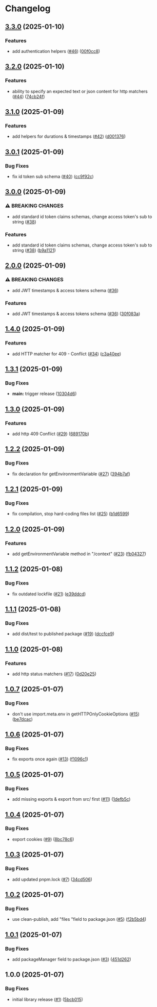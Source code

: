# Changelog

## [3.3.0](https://github.com/meow-meow-dev/server-utilities/compare/v3.2.0...v3.3.0) (2025-01-10)


### Features

* add authentication helpers ([#46](https://github.com/meow-meow-dev/server-utilities/issues/46)) ([00f0cc8](https://github.com/meow-meow-dev/server-utilities/commit/00f0cc86c6acccb2724c97932cea2f7f10fdf0ff))

## [3.2.0](https://github.com/meow-meow-dev/server-utilities/compare/v3.1.0...v3.2.0) (2025-01-10)


### Features

* ability to specify an expected text or json content for http matchers ([#44](https://github.com/meow-meow-dev/server-utilities/issues/44)) ([74cb24f](https://github.com/meow-meow-dev/server-utilities/commit/74cb24f1803a0075e6d263006dd6e8a0d561f592))

## [3.1.0](https://github.com/meow-meow-dev/server-utilities/compare/v3.0.1...v3.1.0) (2025-01-09)


### Features

* add helpers for durations & timestamps ([#42](https://github.com/meow-meow-dev/server-utilities/issues/42)) ([d001376](https://github.com/meow-meow-dev/server-utilities/commit/d001376fe89332d11ce25dd0c209e953f437f518))

## [3.0.1](https://github.com/meow-meow-dev/server-utilities/compare/v3.0.0...v3.0.1) (2025-01-09)


### Bug Fixes

* fix id token sub schema ([#40](https://github.com/meow-meow-dev/server-utilities/issues/40)) ([cc9f92c](https://github.com/meow-meow-dev/server-utilities/commit/cc9f92cfa58300f924ddf88bc9c1dc8d885c7b5c))

## [3.0.0](https://github.com/meow-meow-dev/server-utilities/compare/v2.0.0...v3.0.0) (2025-01-09)


### ⚠ BREAKING CHANGES

* add standard id token claims schemas, change access token's sub to string ([#38](https://github.com/meow-meow-dev/server-utilities/issues/38))

### Features

* add standard id token claims schemas, change access token's sub to string ([#38](https://github.com/meow-meow-dev/server-utilities/issues/38)) ([b9a1121](https://github.com/meow-meow-dev/server-utilities/commit/b9a112124033791f0c03bf188970fc98a104a2e8))

## [2.0.0](https://github.com/meow-meow-dev/server-utilities/compare/v1.4.0...v2.0.0) (2025-01-09)


### ⚠ BREAKING CHANGES

* add JWT timestamps & access tokens schema ([#36](https://github.com/meow-meow-dev/server-utilities/issues/36))

### Features

* add JWT timestamps & access tokens schema ([#36](https://github.com/meow-meow-dev/server-utilities/issues/36)) ([30f083a](https://github.com/meow-meow-dev/server-utilities/commit/30f083a86c5433cbf1b3d43456b3fd3ea8787777))

## [1.4.0](https://github.com/meow-meow-dev/server-utilities/compare/v1.3.1...v1.4.0) (2025-01-09)


### Features

* add HTTP matcher for 409 - Conflict ([#34](https://github.com/meow-meow-dev/server-utilities/issues/34)) ([c3a40ee](https://github.com/meow-meow-dev/server-utilities/commit/c3a40eee01fdfd423510ac7f34ec8a8f0a4418fb))

## [1.3.1](https://github.com/meow-meow-dev/server-utilities/compare/v1.3.0...v1.3.1) (2025-01-09)


### Bug Fixes

* **main:** trigger release ([10304d6](https://github.com/meow-meow-dev/server-utilities/commit/10304d6be2702391259710f7cc07d9161e93cfd9))

## [1.3.0](https://github.com/meow-meow-dev/server-utilities/compare/v1.2.2...v1.3.0) (2025-01-09)


### Features

* add http 409 Conflict ([#29](https://github.com/meow-meow-dev/server-utilities/issues/29)) ([689170b](https://github.com/meow-meow-dev/server-utilities/commit/689170b8dca4fe92ac8541403c75a306e7f54e70))

## [1.2.2](https://github.com/meow-meow-dev/server-utilities/compare/v1.2.1...v1.2.2) (2025-01-09)


### Bug Fixes

* fix declaration for getEnvironmentVariable ([#27](https://github.com/meow-meow-dev/server-utilities/issues/27)) ([394b7af](https://github.com/meow-meow-dev/server-utilities/commit/394b7af63107a6c5b9729ffe5acaeee1c0bd4eb3))

## [1.2.1](https://github.com/meow-meow-dev/server-utilities/compare/v1.2.0...v1.2.1) (2025-01-09)


### Bug Fixes

* fix compilation, stop hard-coding files list ([#25](https://github.com/meow-meow-dev/server-utilities/issues/25)) ([b1d6599](https://github.com/meow-meow-dev/server-utilities/commit/b1d6599abb5a0204e4076404b311a96d0c63177a))

## [1.2.0](https://github.com/meow-meow-dev/server-utilities/compare/v1.1.2...v1.2.0) (2025-01-09)


### Features

* add getEnvironmentVariable method in "/context" ([#23](https://github.com/meow-meow-dev/server-utilities/issues/23)) ([fb04327](https://github.com/meow-meow-dev/server-utilities/commit/fb043271fe11d1e87da2ed7272d6c6d489c266aa))

## [1.1.2](https://github.com/meow-meow-dev/server-utilities/compare/v1.1.1...v1.1.2) (2025-01-08)


### Bug Fixes

* fix outdated lockfile ([#21](https://github.com/meow-meow-dev/server-utilities/issues/21)) ([e39ddcd](https://github.com/meow-meow-dev/server-utilities/commit/e39ddcdf59571f038b9e7067ac07098e1839602b))

## [1.1.1](https://github.com/meow-meow-dev/server-utilities/compare/v1.1.0...v1.1.1) (2025-01-08)


### Bug Fixes

* add dist/test to published package ([#19](https://github.com/meow-meow-dev/server-utilities/issues/19)) ([dccfce9](https://github.com/meow-meow-dev/server-utilities/commit/dccfce9b87dcfbe2fe662e0989d9260ff8a777d4))

## [1.1.0](https://github.com/meow-meow-dev/server-utilities/compare/v1.0.7...v1.1.0) (2025-01-08)


### Features

* add http status matchers ([#17](https://github.com/meow-meow-dev/server-utilities/issues/17)) ([0d20e25](https://github.com/meow-meow-dev/server-utilities/commit/0d20e25d6a5e0e10cbef7528adf4576fcfc692a2))

## [1.0.7](https://github.com/meow-meow-dev/server-utilities/compare/v1.0.6...v1.0.7) (2025-01-07)


### Bug Fixes

* don't use import.meta.env in getHTTPOnlyCookieOptions ([#15](https://github.com/meow-meow-dev/server-utilities/issues/15)) ([be7dcac](https://github.com/meow-meow-dev/server-utilities/commit/be7dcac60fd946dd65d1571d2c4e81bed2917b87))

## [1.0.6](https://github.com/meow-meow-dev/server-utilities/compare/v1.0.5...v1.0.6) (2025-01-07)


### Bug Fixes

* fix exports once again ([#13](https://github.com/meow-meow-dev/server-utilities/issues/13)) ([f1096c1](https://github.com/meow-meow-dev/server-utilities/commit/f1096c1ce875123b164a8e670a4a71b5c02260fb))

## [1.0.5](https://github.com/meow-meow-dev/server-utilities/compare/v1.0.4...v1.0.5) (2025-01-07)


### Bug Fixes

* add missing exports & export from src/ first ([#11](https://github.com/meow-meow-dev/server-utilities/issues/11)) ([1defb5c](https://github.com/meow-meow-dev/server-utilities/commit/1defb5c725ea72497f361d15a993e6b374911507))

## [1.0.4](https://github.com/meow-meow-dev/server-utilities/compare/v1.0.3...v1.0.4) (2025-01-07)


### Bug Fixes

* export cookies ([#9](https://github.com/meow-meow-dev/server-utilities/issues/9)) ([8bc78c6](https://github.com/meow-meow-dev/server-utilities/commit/8bc78c6a42a14dd7ef6c74370ed3a05fbe9b0e95))

## [1.0.3](https://github.com/meow-meow-dev/server-utilities/compare/v1.0.2...v1.0.3) (2025-01-07)


### Bug Fixes

* add updated pnpm.lock ([#7](https://github.com/meow-meow-dev/server-utilities/issues/7)) ([34cd506](https://github.com/meow-meow-dev/server-utilities/commit/34cd506582d3842a4037f7b4377e54788ff27788))

## [1.0.2](https://github.com/meow-meow-dev/server-utilities/compare/v1.0.1...v1.0.2) (2025-01-07)


### Bug Fixes

* use clean-publish, add "files "field to package.json ([#5](https://github.com/meow-meow-dev/server-utilities/issues/5)) ([f2b5bd4](https://github.com/meow-meow-dev/server-utilities/commit/f2b5bd4a2dbfb96df78d20a731b903dbfdd3499f))

## [1.0.1](https://github.com/meow-meow-dev/server-utilities/compare/v1.0.0...v1.0.1) (2025-01-07)


### Bug Fixes

* add packageManager field to package.json ([#3](https://github.com/meow-meow-dev/server-utilities/issues/3)) ([451d262](https://github.com/meow-meow-dev/server-utilities/commit/451d262566f30fb7f28450218f944421f153bf58))

## 1.0.0 (2025-01-07)


### Bug Fixes

* initial library release ([#1](https://github.com/meow-meow-dev/server-utilities/issues/1)) ([5bcb015](https://github.com/meow-meow-dev/server-utilities/commit/5bcb015a43194fd54718e84a480af0976d0c591f))
